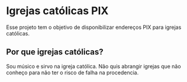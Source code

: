# Igrejas católicas PIX

Esse projeto tem o objetivo de disponibilizar endereços PIX para igrejas católicas.

## Por que igrejas católicas?

Sou músico e sirvo na igreja católica.
Não quis abrangir igrejas que não conheço para não ter o risco de falha na procedencia.
